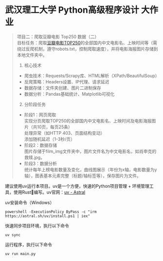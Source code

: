 # 武汉理工大学 Python高级程序设计 大作业

> 项目二：爬取豆瓣电影 Top250 数据（二）  
> 目标任务：爬取[豆瓣电影TOP250](https://movie.douban.com/top250)的全部国内中文电影名、上映时间等（需绕过反爬机制，遵守robots.txt，控制爬取速度），并将电影海报图片存储到本地文件夹中。
> 1. 核心技术  
> - 爬虫技术：Requests/Scrapy库、HTML解析（XPath/BeautifulSoup）
> - 反爬策略：Headers设置、IP代理、请求延迟
> - 数据存储：文件夹创建、图片二进制保存
> - 数据分析：Pandas基础统计、Matplotlib可视化
>
> 2. 分阶段任务
> - 阶段1：网页爬取  
> 实现分页爬取TOP250的全部国内中文电影名、上映时间及电影海报图片（共10页，每页25条）  
> 处理异常（如HTTP 403、页面结构变动）  
> 添加随机延迟（1-3秒/页）    
> - 阶段2：数据存储  
> 图片存储于film_img文件夹中，图片文件名为中文电影名，如肖申克的救赎.jpg。  
> - 阶段3：数据分析  
> 统计每年上榜电影数量及变化，曲线图展示（年份为x轴，电影数量为y轴），图表基本元素完整（标题/轴标签等），保存图片为文件。

建议使用uv运行本项目。uv是一个方便，快速的Python项目管理 + 环境管理工具，使用Rust🦀编写。uv官网：[uv - Astral](https://docs.astral.sh/uv/)

uv安装命令（Windows）
```shell
powershell -ExecutionPolicy ByPass -c "irm https://astral.sh/uv/install.ps1 | iex"
```

快速同步项目环境，执行以下命令
```shell
uv sync
```

运行程序，执行以下命令
```shell
uv run main.py
```